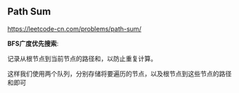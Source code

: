 ## Path Sum

https://leetcode-cn.com/problems/path-sum/

**BFS广度优先搜索**:

记录从根节点到当前节点的路径和，以防止重复计算。

这样我们使用两个队列，分别存储将要遍历的节点，以及根节点到这些节点的路径和即可